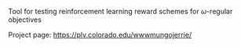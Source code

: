 Tool for testing reinforcement learning reward schemes for $\omega$-regular objectives

Project page: https://plv.colorado.edu/wwwmungojerrie/